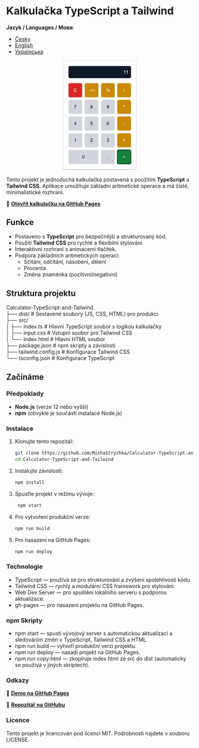 # Kalkulačka TypeScript a Tailwind

**Jazyk / Languages / Мови**:

- [Česky](README.md)
- [English](README.en.md)
- [Українська](README.uk.md)

<p align="center">
  <img src="./assets/screenshot.png" alt="Calculator Screenshot" width="200">
</p>

Tento projekt je jednoduchá kalkulačka postavená s použitím **TypeScript** a **Tailwind CSS**. Aplikace umožňuje základní aritmetické operace a má čisté, minimalistické rozhraní.

🔗 **[Otevřít kalkulačku na GitHub Pages](https://mishastryzhka.github.io/Calculator-TypeScript-and-Tailwind/)**

## Funkce

- Postaveno s **TypeScript** pro bezpečnější a strukturovaný kód.
- Použití **Tailwind CSS** pro rychlé a flexibilní stylování.
- Interaktivní rozhraní s animacemi tlačítek.
- Podpora základních aritmetických operací:
  - Sčítání, odčítání, násobení, dělení
  - Procenta
  - Změna znaménka (pozitivní/negativní)

## Struktura projektu

Calculator-TypeScript-and-Tailwind <br> 
├── dist/ # Sestavené soubory (JS, CSS, HTML) pro produkci <br>
├── src/ <br>
│  ├── index.ts # Hlavní TypeScript soubor s logikou kalkulačky <br>
│  ├── input.css # Vstupní soubor pro Tailwind CSS <br>
│  └── index.html # Hlavní HTML soubor <br>
├── package.json # npm skripty a závislosti <br>
├── tailwind.config.js # Konfigurace Tailwind CSS <br>
└── tsconfig.json # Konfigurace TypeScript <br>


## Začínáme

### Předpoklady

- **Node.js** (verze 12 nebo vyšší)
- **npm** (obvykle je součástí instalace Node.js)

### Instalace

1. Klonujte tento repozitář:

   ```bash
   git clone https://github.com/MishaStryzhka/Calculator-TypeScript-and-Tailwind.git
   cd Calculator-TypeScript-and-Tailwind

2. Instalujte závislosti:
   
   ```bash
   npm install

3. Spusťte projekt v režimu vývoje:
   
   ```bash
    npm start

4. Pro vytvoření produkční verze:

    ```bash
    npm run build
    
5. Pro nasazení na GitHub Pages:

   ```bash
   npm run deploy

### Technologie
- TypeScript — používá se pro strukturování a zvýšení spolehlivosti kódu.
- Tailwind CSS — rychlý a modulární CSS framework pro stylování.
- Web Dev Server — pro spuštění lokálního serveru s podporou aktualizace.
- gh-pages — pro nasazení projektu na GitHub Pages.

### npm Skripty
- npm start — spustí vývojový server s automatickou aktualizací a sledováním změn v TypeScript, Tailwind CSS a HTML.
- npm run build — vytvoří produkční verzi projektu.
- npm run deploy — nasadí projekt na GitHub Pages.
- npm run copy:html — zkopíruje index.html ze src do dist (automaticky se používá v jiných skriptech).

### Odkazy

🔗 **[Demo na GitHub Pages](https://mishastryzhka.github.io/Calculator-TypeScript-and-Tailwind/)**

🔗 **[Repozitář na GitHubu](https://github.com/MishaStryzhka/Calculator-TypeScript-and-Tailwind)**

 ### Licence
Tento projekt je licencován pod licencí MIT. Podrobnosti najdete v souboru LICENSE.
